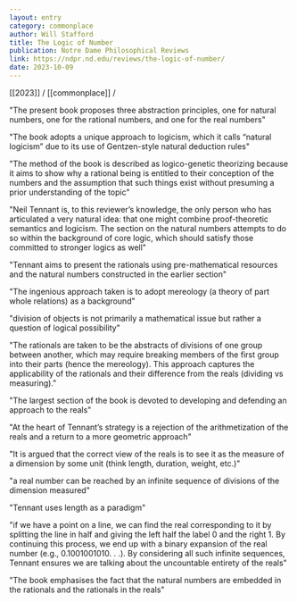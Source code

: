 ```yaml
---
layout: entry
category: commonplace
author: Will Stafford
title: The Logic of Number
publication: Notre Dame Philosophical Reviews
link: https://ndpr.nd.edu/reviews/the-logic-of-number/
date: 2023-10-09
---
```


[[2023]] / [[commonplace]] / 

"The present book proposes three abstraction principles, one for natural numbers, one for the rational numbers, and one for the real numbers"

"The book adopts a unique approach to logicism, which it calls “natural logicism” due to its use of Gentzen-style natural deduction rules"

"The method of the book is described as logico-genetic theorizing because it aims to show why a rational being is entitled to their conception of the numbers and the assumption that such things exist without presuming a prior understanding of the topic"

"Neil Tennant is, to this reviewer’s knowledge, the only person who has articulated a very natural idea: that one might combine proof-theoretic semantics and logicism. The section on the natural numbers attempts to do so within the background of core logic, which should satisfy those committed to stronger logics as well"

"Tennant aims to present the rationals using pre-mathematical resources and the natural numbers constructed in the earlier section"

"The ingenious approach taken is to adopt mereology (a theory of part whole relations) as a background"

"division of objects is not primarily a mathematical issue but rather a question of logical possibility"

"The rationals are taken to be the abstracts of divisions of one group between another, which may require breaking members of the first group into their parts (hence the mereology). This approach captures the applicability of the rationals and their difference from the reals (dividing vs measuring)."

"The largest section of the book is devoted to developing and defending an approach to the reals"

"At the heart of Tennant’s strategy is a rejection of the arithmetization of the reals and a return to a more geometric approach"

"It is argued that the correct view of the reals is to see it as the measure of a dimension by some unit (think length, duration, weight, etc.)"

"a real number can be reached by an infinite sequence of divisions of the dimension measured"

"Tennant uses length as a paradigm"

"if we have a point on a line, we can find the real corresponding to it by splitting the line in half and giving the left half the label 0 and the right 1. By continuing this process, we end up with a binary expansion of the real number (e.g., 0.1001001010. . .). By considering all such infinite sequences, Tennant ensures we are talking about the uncountable entirety of the reals"

"The book emphasises the fact that the natural numbers are embedded in the rationals and the rationals in the reals"
